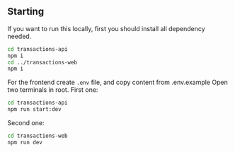 ## Starting
If you want to run this locally, first you should install all dependency needed.
```bash
cd transactions-api
npm i
cd ../transactions-web
npm i
```

For the frontend create `.env` file, and copy content from .env.example
Open two terminals in root.
First one:
```bash
cd transactions-api
npm run start:dev
```

Second one:
```bash
cd transactions-web
npm run dev
```
